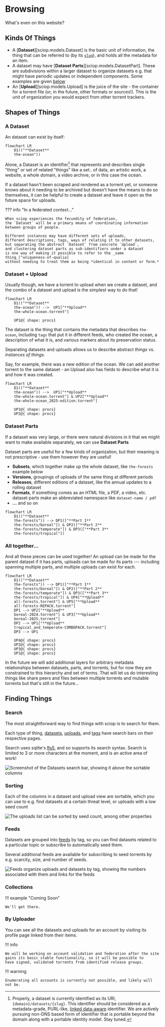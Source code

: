# Browsing

What's even on this website?

## Kinds Of Things

* A [**Dataset**][sciop.models.Dataset] is the basic unit of information,
  the thing that can be referred to (by its [`slug`](#datasets)),
  and holds all the metadata for an item.
* A dataset may have [**Dataset Parts**][sciop.models.DatasetPart].
  These are subdivisions within a larger dataset to organize datasets
  e.g. that might have periodic updates or independent components.
  Some examples are given [below](#dataset-parts)
* An [**Upload**][sciop.models.Upload] is the juice of the site -
  the container for a torrent file (or, in the future, other formats or sources!).
  This is the unit of organization you would expect from other torrent trackers.

## Shapes of Things

### A Dataset

An dataset can exist by itself:

```mermaid
flowchart LR
    D1(("**Dataset**
    the-ocean"))
```

Alone, a Dataset is an identifier[^rdf] that represents and describes single "thing" or set of related "things" 
like a set.. of data, an artistic work, a website, a whole domain, a video archive, or in this case the ocean.

If a dataset hasn't been scraped and rendered as a torrent yet,
or someone knows about it needing to be archived but doesn't have the means to do so themselves,
it can be helpful to create a dataset and leave it open as the future space for uploads.

??? info "In a federated context..."

    When sciop experiences the fecundity of federation,
    the `Dataset` will be a primary means of coordinating information between groups of people.
  
    Different instances may have different sets of uploads,
    different descriptions, tags, ways of relating it to other datasets,
    but separating the abstract `Dataset` from concrete `Upload`,
    and clustering dataset parts as sub-identifiers under a dataset
    is one way of making it possible to refer to the _same thing_[^uniqueness-of-qualia]
    without needing to treat them as being *identical in content or form.* 


### Dataset + Upload

Usually though, we have a torrent to upload when we create a dataset,
and the combo of a dataset and upload is the simplest way to do that!

```mermaid
flowchart LR
    D1(("**Dataset**
    the-ocean")) -->  UP1["**Upload**
    the-whole-ocean.torrent"] 

    UP1@{ shape: procs}
```

The dataset is the thing that contains the metadata that describes `the-ocean`,
including `tags` that put it in different feeds, who created the ocean,
a description of what it is, and various markers about its preservation status.

Separating datasets and uploads allows us to describe abstract _things_
vs. _instances of things_.

Say, for example, there was a new edition of the ocean.
We can add another torrent to the same dataset - 
an Upload also has fields to describe what it is and how it was created.

```mermaid
flowchart LR
    D1(("**Dataset**
    the-ocean")) -->  UP1["**Upload**
    the-whole-ocean.torrent"] & UP2["**Upload**
    the-whole-ocean_2025-edition.torrent"]

    UP1@{ shape: procs}
    UP2@{ shape: procs}
```

### Dataset Parts

If a dataset was very large, or there were natural divisions in it that we might want to make available separately,
we can use **Dataset Parts**

Dataset parts are useful for a few kinds of organization, but their meaning is not prescriptive -
use them however they are useful!

- **Subsets**, which together make up the whole dataset, like `the-forests` example below
- **Versions**, groupings of uploads of the same thing at different periods
- **Releases**, different editions of a dataset, like the annual updates to a rolling dataset
- **Formats**, if something comes as an HTML file, a PDF, a video, etc.
  dataset parts make an abbreviated namespace like `dataset-name / pdf`
- **...** and so on

```mermaid
flowchart LR
    D1(("**Dataset**
    the-forests")) --> DP1(["**Part 1**
    the-forests/boreal"]) & DP2(["**Part 2**
    the-forests/temperate"]) & DP3(["**Part 3**
    the-forests/tropical"])
```

### All together...

And all these pieces can be used together! 
An upload can be made for the parent dataset if it has parts,
uploads can be made for its parts --- including spanning multiple parts,
and multiple uploads can exist for each.

```mermaid
flowchart LR
    D1(("**Dataset**
    the-forests")) --> DP1(["**Part 1**
    the-forests/boreal"]) & DP2(["**Part 2**
    the-forests/temperate"]) & DP3(["**Part 3**
    the-forests/tropical"]) & UP4["**Upload**
    all-forests.torrent"] & UP5["**Upload**
    all-forests-REPACK.torrent"]
    DP1 --> UP2["**Upload**
    boreal-2024.torrent"] & UP3["**Upload**
    boreal-2025.torrent"]
    DP2 --> UP1["**Upload**
    tropical_and_temperate-COMBOPACK.torrent"]
    DP3 --> UP1

    UP4@{ shape: procs}
    UP2@{ shape: procs}
    UP3@{ shape: procs}
    UP1@{ shape: procs}
```

In the future we will add additional layers for arbitrary metadata relationships
between datasets, parts, and torrents, but for now they are constrained to this
hierarchy and set of terms. That will let us do interesting things like
share peers and files between multiple torrents and mutable torrents
but that's still in the future...


## Finding Things

### Search

The most straightforward way to find things with sciop is to search for them.

Each type of thing, [datasets](/datasets), [uploads](/uploads), and [tags](/feeds) have search bars on their respective pages.

Search uses sqlite's [fts5](https://sqlite.org/fts5.html), and so supports its search syntax.
Search is limited to 3 or more characters at the moment, and is an active area of work!

![Screenshot of the Datasets search bar, showing it above the sortable columns](../img/dataset_search.png)

### Sorting

Each of the columns in a dataset and upload view are sortable, 
which you can use to e.g. find datasets at a certain threat level,
or uploads with a low seed count

![The uploads list can be sorted by seed count, among other properties](../img/upload_sort.png)

### Feeds

Datasets are grouped into [feeds](/feeds) by tag,
so you can find datasets related to a particular topic or 
subscribe to automatically seed them.

Several additional feeds are available for subscribing to seed
torrents by e.g. scarcity, size, and number of seeds.

![Feeds organize uploads and datasets by tag, showing the numbers associated with them and links for the feeds](../img/feeds.png)

### Collections

!!! example "Coming Soon"

    We'll get there.


### By Uploader

You can see all the datasets and uploads for an account by visiting its
profile page linked from their items. 

!!! info

    We will be working on account validation and federation after the site
    gains its basic stable functionality, so it will be possible to 
    have signed, validated torrents from identified release groups.


!!! warning

    Enumerating all accounts is currently not possible, and likely will not be.


[^rdf]: Properly, a dataset is currently identified as its URI, `{domain}/datasets/{slug}`.
    This identifier should be considered as a metadata-grade, PURL-like, 
    [linked data-aware](https://sciop.net/docs/api#/frontend/dataset_graph_rdf_datasets__slug___suffix__get)
    identifier. We are actively pursuing non-DNS based form of identifier that is portable
    beyond the domain along with a portable identity model. Stay tuned.

[^uniqueness-of-qualia]: To the degree that any manifestation of this great gay earth can be considered 
    "the same thing" as another.